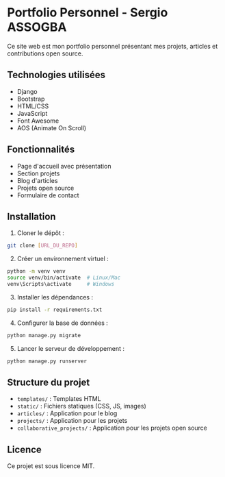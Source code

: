 # Portfolio Personnel - Sergio ASSOGBA

Ce site web est mon portfolio personnel présentant mes projets, articles et contributions open source.

## Technologies utilisées

- Django
- Bootstrap
- HTML/CSS
- JavaScript
- Font Awesome
- AOS (Animate On Scroll)

## Fonctionnalités

- Page d'accueil avec présentation
- Section projets
- Blog d'articles
- Projets open source
- Formulaire de contact

## Installation

1. Cloner le dépôt :
```bash
git clone [URL_DU_REPO]
```

2. Créer un environnement virtuel :
```bash
python -m venv venv
source venv/bin/activate  # Linux/Mac
venv\Scripts\activate     # Windows
```

3. Installer les dépendances :
```bash
pip install -r requirements.txt
```

4. Configurer la base de données :
```bash
python manage.py migrate
```

5. Lancer le serveur de développement :
```bash
python manage.py runserver
```

## Structure du projet

- `templates/` : Templates HTML
- `static/` : Fichiers statiques (CSS, JS, images)
- `articles/` : Application pour le blog
- `projects/` : Application pour les projets
- `collaborative_projects/` : Application pour les projets open source

## Licence

Ce projet est sous licence MIT. 